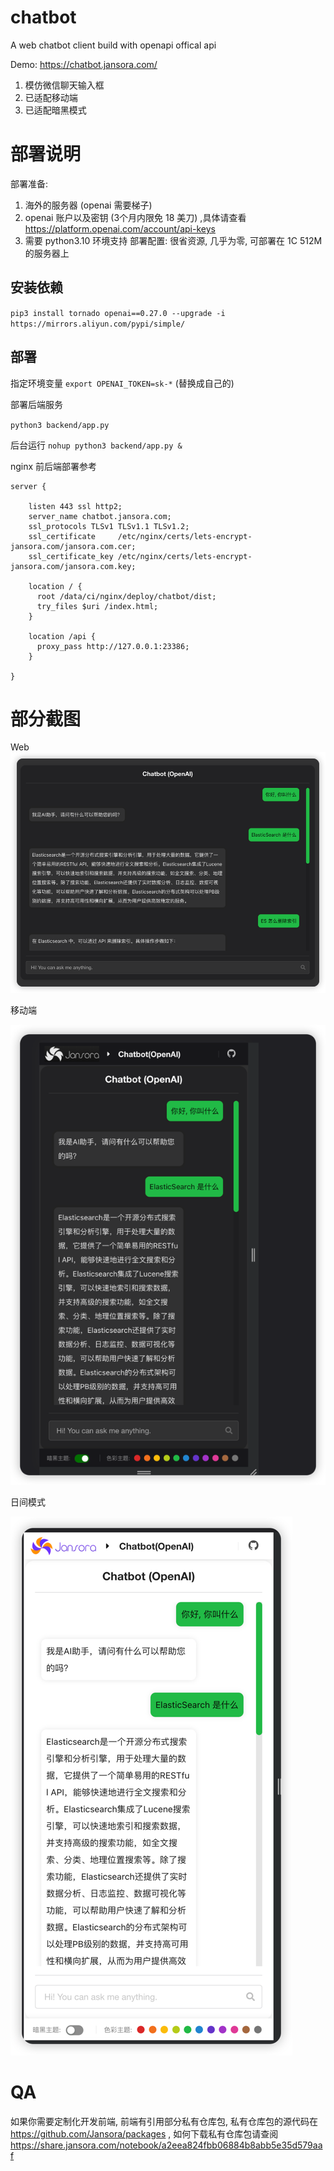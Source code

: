 # chatbot
A web chatbot client build with openapi offical api

Demo: https://chatbot.jansora.com/


1. 模仿微信聊天输入框
2. 已适配移动端
3. 已适配暗黑模式

# 部署说明

部署准备:
1. 海外的服务器 (openai 需要梯子)
2. openai 账户以及密钥 (3个月内限免 18 美刀) ,具体请查看 https://platform.openai.com/account/api-keys
3. 需要 python3.10 环境支持
部署配置:
很省资源, 几乎为零, 可部署在 1C 512M 的服务器上


## 安装依赖

`pip3 install tornado openai==0.27.0 --upgrade -i https://mirrors.aliyun.com/pypi/simple/`


## 部署
指定环境变量
`export OPENAI_TOKEN=sk-*` (替换成自己的)

部署后端服务

`python3 backend/app.py`

后台运行
`nohup python3 backend/app.py &`

nginx 前后端部署参考

```nginx
server {

    listen 443 ssl http2;
    server_name chatbot.jansora.com;
    ssl_protocols TLSv1 TLSv1.1 TLSv1.2;
    ssl_certificate     /etc/nginx/certs/lets-encrypt-jansora.com/jansora.com.cer;
    ssl_certificate_key /etc/nginx/certs/lets-encrypt-jansora.com/jansora.com.key;

    location / {
      root /data/ci/nginx/deploy/chatbot/dist;
      try_files $uri /index.html;
    }

    location /api {
      proxy_pass http://127.0.0.1:23386;
    }

}
```


# 部分截图

Web
![img.png](img/img1.png)

移动端

![img.png](img/img_2.png)

日间模式

![img_1.png](img/img_1.png)

# QA

如果你需要定制化开发前端, 前端有引用部分私有仓库包, 私有仓库包的源代码在 https://github.com/Jansora/packages
, 如何下载私有仓库包请查阅 https://share.jansora.com/notebook/a2eea824fbb06884b8abb5e35d579aaf